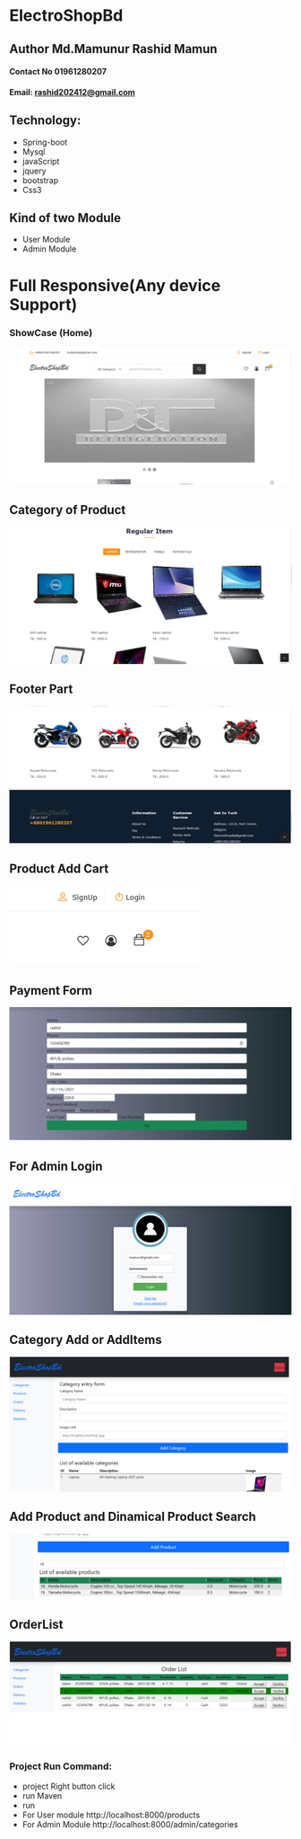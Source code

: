 # ElectroShopBd

## Author Md.Mamunur Rashid Mamun
#### Contact No 01961280207
#### Email: rashid202412@gmail.com

## Technology: 
- Spring-boot
- Mysql
- javaScript
- jquery
- bootstrap
- Css3

## Kind of two Module
  - User Module
  - Admin Module

# Full Responsive(Any device Support)

  ### ShowCase (Home)
  ![](/img/1.png)

## Category of Product
  ![](/img/3.png)

## Footer Part
  ![](/img/4.png)

## Product Add Cart
  ![](/img/5.png)

## Payment Form
  ![](/img/6.png)

## For Admin Login
  ![](/img/7.png)

## Category Add or AddItems
  ![](/img/8.png)

## Add Product and Dinamical Product Search
  ![](/img/9.png)

## OrderList
  ![](/img/10.png)

### Project Run Command:
- project Right button click
- run Maven
- run
- For User module http://localhost:8000/products
- For Admin Module http://localhost:8000/admin/categories
  